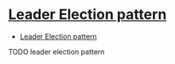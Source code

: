 # [Leader Election pattern](https://docs.microsoft.com/en-us/azure/architecture/patterns/leader-election)

- [Leader Election pattern](#leader-election-pattern)



















TODO leader election pattern